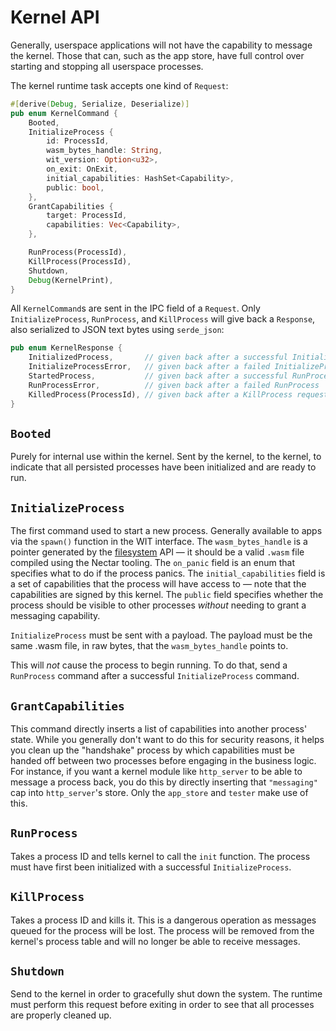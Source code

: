 # Kernel API

Generally, userspace applications will not have the capability to message the kernel.
Those that can, such as the app store, have full control over starting and stopping all userspace processes.

The kernel runtime task accepts one kind of `Request`:
```rust
#[derive(Debug, Serialize, Deserialize)]
pub enum KernelCommand {
    Booted,
    InitializeProcess {
        id: ProcessId,
        wasm_bytes_handle: String,
        wit_version: Option<u32>,
        on_exit: OnExit,
        initial_capabilities: HashSet<Capability>,
        public: bool,
    },
    GrantCapabilities {
        target: ProcessId,
        capabilities: Vec<Capability>,
    },

    RunProcess(ProcessId),
    KillProcess(ProcessId),
    Shutdown,
    Debug(KernelPrint),
}

```

All `KernelCommand`s are sent in the IPC field of a `Request`.
Only `InitializeProcess`, `RunProcess`, and `KillProcess` will give back a `Response`, also serialized to JSON text bytes using `serde_json`:

```rust
pub enum KernelResponse {
    InitializedProcess,       // given back after a successful InitializeProcess
    InitializeProcessError,   // given back after a failed InitializeProcess
    StartedProcess,           // given back after a successful RunProcess
    RunProcessError,          // given back after a failed RunProcess
    KilledProcess(ProcessId), // given back after a KillProcess request
}
```

## `Booted`

Purely for internal use within the kernel.
Sent by the kernel, to the kernel, to indicate that all persisted processes have been initialized and are ready to run.

## `InitializeProcess`

The first command used to start a new process.
Generally available to apps via the `spawn()` function in the WIT interface.
The `wasm_bytes_handle` is a pointer generated by the [filesystem](filesystem.md) API — it should be a valid `.wasm` file compiled using the Nectar tooling.
The `on_panic` field is an enum that specifies what to do if the process panics.
The `initial_capabilities` field is a set of capabilities that the process will have access to — note that the capabilities are signed by this kernel.
The `public` field specifies whether the process should be visible to other processes *without* needing to grant a messaging capability.

`InitializeProcess` must be sent with a payload.
The payload must be the same .wasm file, in raw bytes, that the `wasm_bytes_handle` points to.

This will *not* cause the process to begin running.
To do that, send a `RunProcess` command after a successful `InitializeProcess` command.

## `GrantCapabilities`
This command directly inserts a list of capabilities into another process' state.
While you generally don't want to do this for security reasons, it helps you clean up the "handshake" process by which capabilities must be handed off between two processes before engaging in the business logic.
For instance, if you want a kernel module like `http_server` to be able to message a process back, you do this by directly inserting that `"messaging"` cap into `http_server`'s store.
Only the `app_store` and `tester` make use of this.

## `RunProcess`

Takes a process ID and tells kernel to call the `init` function.
The process must have first been initialized with a successful `InitializeProcess`.

## `KillProcess`

Takes a process ID and kills it.
This is a dangerous operation as messages queued for the process will be lost.
The process will be removed from the kernel's process table and will no longer be able to receive messages.

## `Shutdown`

Send to the kernel in order to gracefully shut down the system.
The runtime must perform this request before exiting in order to see that all processes are properly cleaned up.
